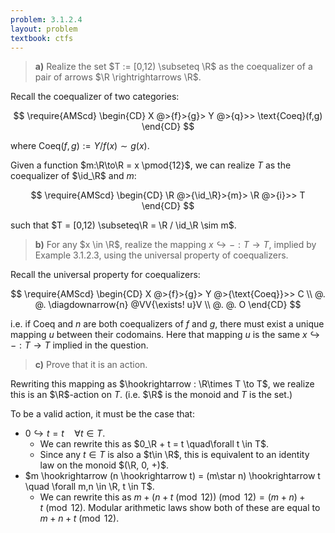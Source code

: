 ```yaml
---
problem: 3.1.2.4 
layout: problem
textbook: ctfs
---
```


> **a)** Realize the set $T := [0,12) \subseteq \R$ as the coequalizer of a pair
> of arrows $\R \rightrightarrows \R$.

Recall the coequalizer of two categories:

$$
\require{AMScd}
\begin{CD}
X @>{f}>{g}> Y @>{q}>> \text{Coeq}(f,g)
\end{CD}
$$

where $\text{Coeq}(f,g) := Y / f(x)\sim g(x)$.

Given a function $m:\R\to\R = x \pmod{12}$, we can realize $T$ as the
coequalizer of $\id_\R$ and $m$:

$$
\require{AMScd}
\begin{CD}
\R @>{\id_\R}>{m}> \R @>{i}>> T
\end{CD}
$$

such that $T = [0,12) \subseteq\R = \R / \id_\R \sim m$.

> **b)** For any $x \in \R$, realize the mapping $x \hookrightarrow - : T \to
> T$, implied by Example 3.1.2.3, using the universal property of coequalizers.

Recall the universal property for coequalizers:

$$
\require{AMScd}
\begin{CD}
X @>{f}>{g}> Y @>{\text{Coeq}}>>  C \\
@.           @. \diagdownarrow{n} @VV{\exists! u}V \\
@.           @.                   O
\end{CD}
$$

i.e. if $\text{Coeq}$ and $n$ are both coequalizers of $f$ and $g$, there must
exist a unique mapping $u$ between their codomains. Here that mapping $u$ is the
same $x\hookrightarrow - : T\to T$ implied in the question.

> **c)** Prove that it is an action.

Rewriting this mapping as $\hookrightarrow : \R\times T \to T$, we realize this
is an $\R$-action on $T$. (i.e. $\R$ is the monoid and $T$ is the set.)

To be a valid action, it must be the case that:

 - $0 \hookrightarrow t = t \quad \forall t \in T$.   
    - We can rewrite this as $0_\R + t = t \quad\forall t \in T$.
    - Since any $t\in T$ is also a $t\in \R$, this is equivalent to an identity
      law on the monoid $(\R, 0, +)$.
 - $m \hookrightarrow (n \hookrightarrow t) = (m\star n) \hookrightarrow t \quad
   \forall m,n \in \R, t \in T$.  
    - We can rewrite this as 
      $m + (n + t \pmod{12}) \pmod{12} = (m + n) + t \pmod{12}$.
      Modular arithmetic laws show both of these are equal to $m + n + t
      \pmod{12}$.
